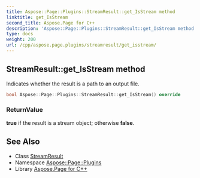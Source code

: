 ```yaml
---
title: Aspose::Page::Plugins::StreamResult::get_IsStream method
linktitle: get_IsStream
second_title: Aspose.Page for C++
description: 'Aspose::Page::Plugins::StreamResult::get_IsStream method. Indicates whether the result is a path to an output file in C++.'
type: docs
weight: 200
url: /cpp/aspose.page.plugins/streamresult/get_isstream/
---
```

## StreamResult::get_IsStream method


Indicates whether the result is a path to an output file.

```cpp
bool Aspose::Page::Plugins::StreamResult::get_IsStream() override
```


### ReturnValue

**true** if the result is a stream object; otherwise **false**.

## See Also

* Class [StreamResult](../)
* Namespace [Aspose::Page::Plugins](../../)
* Library [Aspose.Page for C++](../../../)
